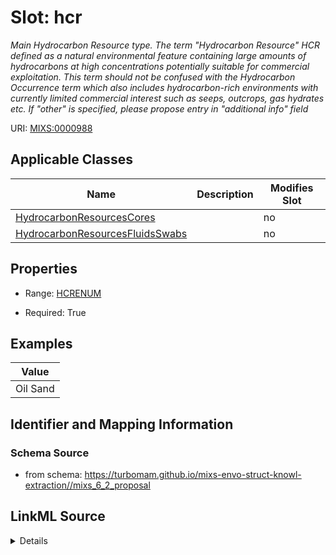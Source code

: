 # Slot: hcr


_Main Hydrocarbon Resource type. The term "Hydrocarbon Resource" HCR defined as a natural environmental feature containing large amounts of hydrocarbons at high concentrations potentially suitable for commercial exploitation. This term should not be confused with the Hydrocarbon Occurrence term which also includes hydrocarbon-rich environments with currently limited commercial interest such as seeps, outcrops, gas hydrates etc. If "other" is specified, please propose entry in "additional info" field_



URI: [MIXS:0000988](https://w3id.org/mixs/0000988)



<!-- no inheritance hierarchy -->




## Applicable Classes

| Name | Description | Modifies Slot |
| --- | --- | --- |
[HydrocarbonResourcesCores](HydrocarbonResourcesCores.md) |  |  no  |
[HydrocarbonResourcesFluidsSwabs](HydrocarbonResourcesFluidsSwabs.md) |  |  no  |







## Properties

* Range: [HCRENUM](HCRENUM.md)

* Required: True






## Examples

| Value |
| --- |
| Oil Sand |

## Identifier and Mapping Information







### Schema Source


* from schema: https://turbomam.github.io/mixs-envo-struct-knowl-extraction//mixs_6_2_proposal




## LinkML Source

<details>
```yaml
name: hcr
description: Main Hydrocarbon Resource type. The term "Hydrocarbon Resource" HCR defined
  as a natural environmental feature containing large amounts of hydrocarbons at high
  concentrations potentially suitable for commercial exploitation. This term should
  not be confused with the Hydrocarbon Occurrence term which also includes hydrocarbon-rich
  environments with currently limited commercial interest such as seeps, outcrops,
  gas hydrates etc. If "other" is specified, please propose entry in "additional info"
  field
title: hydrocarbon resource type
notes:
- hydrocarbon
- resource
- type
examples:
- value: Oil Sand
from_schema: https://turbomam.github.io/mixs-envo-struct-knowl-extraction//mixs_6_2_proposal
rank: 1000
slot_uri: MIXS:0000988
multivalued: false
alias: hcr
domain_of:
- HydrocarbonResourcesCores
- HydrocarbonResourcesFluidsSwabs
range: HCR_ENUM
required: true

```
</details>